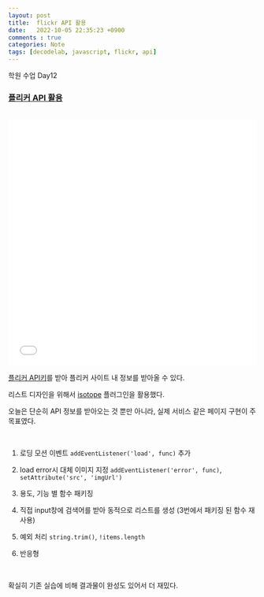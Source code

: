 ```yaml
---
layout: post
title:  flickr API 활용
date:   2022-10-05 22:35:23 +0900
comments : true
categories: Note
tags: [decodelab, javascript, flickr, api]
---
```


학원 수업 Day12

### [플리커 API 활용](/decodelab/221005/flickr/)

<br>

<iframe src='/decodelab/221005/flickr/' frameborder='0' width='100%' height='500px'></iframe>

<br>

[플리커 API키](https://www.flickr.com/services/api/)를 받아 플리커 사이트 내 정보를 받아올 수 있다.

리스트 디자인을 위해서 [isotope](https://isotope.metafizzy.co/) 플러그인을 활용했다.

오늘은 단순히 API 정보를 받아오는 것 뿐만 아니라, 실제 서비스 같은 페이지 구현이 주 목표였다.

<br>

1. 로딩 모션 이벤트 `addEventListener('load', func)` 추가

2. load error시 대체 이미지 지정 `addEventListener('error', func)`, `setAttribute('src', 'imgUrl')`

3. 용도, 기능 별 함수 패키징

4. 직접 input창에 검색어를 받아 동적으로 리스트를 생성 (3번에서 패키징 된 함수 재사용)

5. 예외 처리 `string.trim()`, `!items.length`

6. 반응형

<br>


확실히 기존 실습에 비해 결과물이 완성도 있어서 더 재밌다.

<br>
